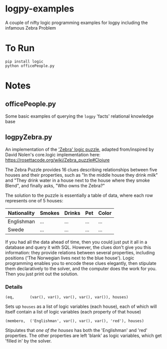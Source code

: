 # logpy-examples
A couple of nifty logic programming examples for logpy including the infamous Zebra Problem

# To Run
```
pip install logic
python officePeople.py
```

# Notes

## officePeople.py

Some basic examples of querying the `logpy` 'facts' relational knowledge base

## logpyZebra.py

An implementation of the ['Zebra' logic puzzle](http://en.wikipedia.org/wiki/Zebra_puzzle), adapted from/inspired by David Nolen's core.logic implementation here: https://rosettacode.org/wiki/Zebra_puzzle#Clojure

The Zebra Puzzle provides 16 clues describing relationships between five houses and their properties, such as "In the middle house they drink milk" and "They drink water in a house next to the house where they smoke Blend", and finally asks, "Who owns the Zebra?"

The solution to the puzzle is essentially a table of data, where each row represents one of 5 houses:

| Nationality  | Smokes | Drinks | Pet | Color |
| ------------ | ------------ | ------------ | ------------ | ------------ |
| Englishman  | ... | ... | ... | ... |
| Swede  | ... | ... | ... | ...  |

If you had all the data ahead of time, then you could just put it all in a database and query it with SQL.  However, the clues don't give you this information: they provide relations between several properties, including positions ('The Norwegian lives next to the blue house').  Logic programming enables you to encode these clues elegantly, then stipulate them declaratively to the solver, and the computer does the work for you.  Then you just print out the solution.

### Details

`(eq, 		(var(), var(), var(), var(), var()), houses)`

Sets up `houses` as a list of logic variables (each house), each of which will itself contain a list of logic variables (each property of that house)

`(membero,	('Englishman', var(), var(), var(), 'red'), houses)`

Stipulates that *one of the houses* has both the 'Englishman' and 'red' properties. The other properties are left 'blank' as logic variables, which get 'filled in' by the solver.